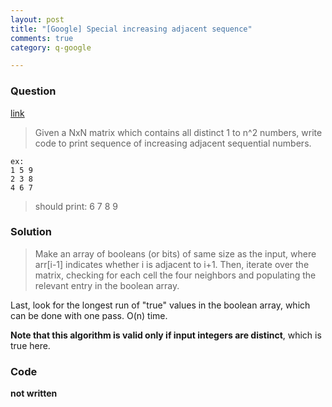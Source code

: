 ```yaml
---
layout: post
title: "[Google] Special increasing adjacent sequence"
comments: true
category: q-google

---
```


### Question 

[link](http://www.careercup.com/question?id=5147801809846272)

> Given a NxN matrix which contains all distinct 1 to n^2 numbers, write code to print sequence of increasing adjacent sequential numbers. 

    ex: 
    1 5 9 
    2 3 8 
    4 6 7 

> should print: 6 7 8 9

### Solution

> Make an array of booleans (or bits) of same size as the input, where arr[i-1] indicates whether i is adjacent to i+1. Then, iterate over the matrix, checking for each cell the four neighbors and populating the relevant entry in the boolean array. 

Last, look for the longest run of "true" values in the boolean array, which can be done with one pass. O(n) time. 

__Note that this algorithm is valid only if input integers are distinct__, which is true here. 

### Code

__not written__

